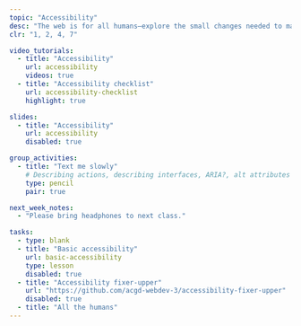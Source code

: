 ```yaml
---
topic: "Accessibility"
desc: "The web is for all humans—explore the small changes needed to make that a reality."
clr: "1, 2, 4, 7"

video_tutorials:
  - title: "Accessibility"
    url: accessibility
    videos: true
  - title: "Accessibility checklist"
    url: accessibility-checklist
    highlight: true

slides:
  - title: "Accessibility"
    url: accessibility
    disabled: true

group_activities:
  - title: "Text me slowly"
    # Describing actions, describing interfaces, ARIA?, alt attributes
    type: pencil
    pair: true

next_week_notes:
  - "Please bring headphones to next class."

tasks:
  - type: blank
  - title: "Basic accessibility"
    url: basic-accessibility
    type: lesson
    disabled: true
  - title: "Accessibility fixer-upper"
    url: "https://github.com/acgd-webdev-3/accessibility-fixer-upper"
    disabled: true
  - title: "All the humans"
---
```

